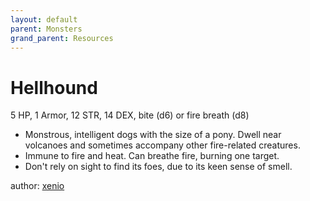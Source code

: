 ```yaml
---
layout: default
parent: Monsters
grand_parent: Resources
---
```

# Hellhound
5 HP, 1 Armor, 12 STR, 14 DEX, bite (d6) or fire breath (d8)
- Monstrous, intelligent dogs with the size of a pony. Dwell near volcanoes and sometimes accompany other fire-related creatures.
- Immune to fire and heat. Can breathe fire, burning one target.
- Don't rely on sight to find its foes, due to its keen sense of smell. 

author: [xenio](https://xenioinabottle.blogspot.com)
